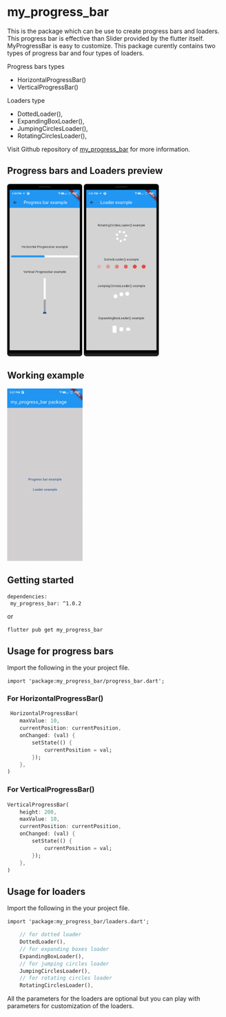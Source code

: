 # my_progress_bar

This is the package which can be use to create progress bars and loaders.
This progress bar is effective than Slider provided by the flutter itself.
MyProgressBar is easy to customize. This package curently contains two types of progress bar and four types of loaders.

Progress bars types
* HorizontalProgressBar()
* VerticalProgressBar() 

Loaders type
* DottedLoader(),
* ExpandingBoxLoader(),
* JumpingCirclesLoader(),
* RotatingCirclesLoader(),


Visit Github repository of [my_progress_bar](https://github.com/adnanflutterdev/my_progress_bar.git) for more information.


## Progress bars and Loaders preview


<img src='https://github.com/adnanflutterdev/my_progress_bar/blob/main/assets/progress_bar.png?raw=true' height='400'></img>
<img src='https://github.com/adnanflutterdev/my_progress_bar/blob/main/assets/loaders.png?raw=true' height='400' ></img>


## Working example
<img src='https://github.com/adnanflutterdev/my_progress_bar/blob/main/assets/working_example.gif?raw=true' height='400'></img>

## Getting started

```
dependencies:
 my_progress_bar: ^1.0.2
```
or
```
flutter pub get my_progress_bar
```
## Usage for progress bars

Import the following in the your project file.

```
import 'package:my_progress_bar/progress_bar.dart';
```

### For HorizontalProgressBar()
```dart
 HorizontalProgressBar(
    maxValue: 10,
    currentPosition: currentPosition,
    onChanged: (val) {
        setState(() {
            currentPosition = val;
        });
    },
)
```

### For VerticalProgressBar()

```dart
VerticalProgressBar(
    height: 200,
    maxValue: 10,
    currentPosition: currentPosition,
    onChanged: (val) {
        setState(() {
            currentPosition = val;
        });
    },
)
```

## Usage for loaders

Import the following in the your project file.
```
import 'package:my_progress_bar/loaders.dart';
```

```dart 
    // for dotted loader
    DottedLoader(),
    // for expanding boxes loader
    ExpandingBoxLoader(),
    // for jumping circles loader
    JumpingCirclesLoader(),
    // for rotating circles loader
    RotatingCirclesLoader(),
```

All the parameters for the loaders are optional but you can play with parameters for customization of the loaders.

